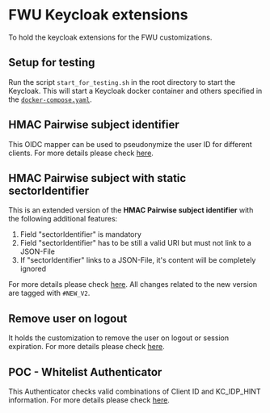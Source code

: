# FWU Keycloak extensions

To hold the keycloak extensions for the FWU customizations.

## Setup for testing

Run the script `start_for_testing.sh` in the root directory to start the Keycloak.
This will start a Keycloak docker container and others specified in the [`docker-compose.yaml`](./test/docker-compose.yaml).

## HMAC Pairwise subject identifier

This OIDC mapper can be used to pseudonymize the user ID for different clients. For more details please check [here](./hmac-mapper/README.md).

## HMAC Pairwise subject with static sectorIdentifier

This is an extended version of the **HMAC Pairwise subject identifier** with the following additional features:
1. Field "sectorIdentifier" is mandatory
2. Field "sectorIdentifier" has to be still a valid URI but must not link to a JSON-File
3. If "sectorIdentifier" links to a JSON-File, it's content will be completely ignored

For more details please check [here](./hmac-mapper/README.md).
All changes related to the new version are tagged with `#NEW_V2`.

## Remove user on logout

It holds the customization to remove the user on logout or session expiration. For more details please check [here](./remove-user-on-logout/README.md).

## POC - Whitelist Authenticator

This Authenticator checks valid combinations of Client ID and KC_IDP_HINT information.
For more details please check [here](./whitelist-authenticator/README.md).